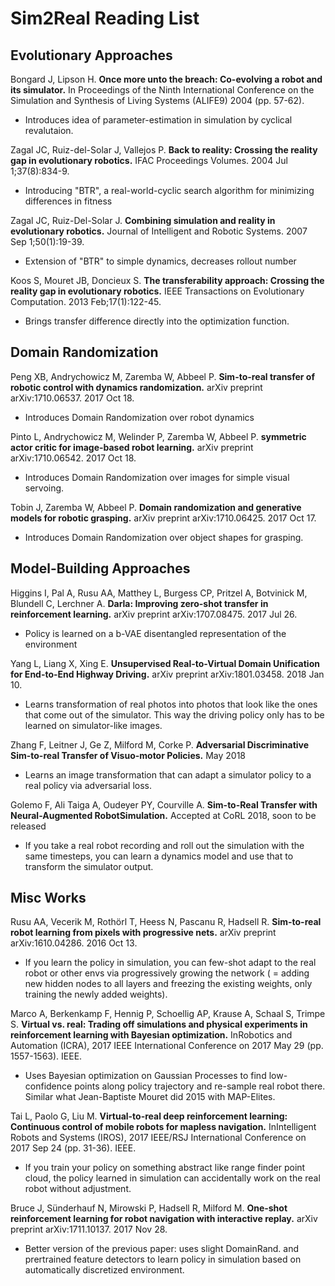 # Sim2Real Reading List

## Evolutionary Approaches

Bongard J, Lipson H.
**Once more unto the breach: Co-evolving a robot and its simulator.**
In Proceedings of the Ninth International Conference on the Simulation and Synthesis of Living Systems (ALIFE9) 2004 (pp. 57-62).

- Introduces idea of parameter-estimation in simulation by cyclical revalutaion.

Zagal JC, Ruiz-del-Solar J, Vallejos P. **Back to reality: Crossing the reality gap in evolutionary robotics.** IFAC Proceedings Volumes. 2004 Jul 1;37(8):834-9.

- Introducing "BTR", a real-world-cyclic search algorithm for minimizing differences in fitness

Zagal JC, Ruiz-Del-Solar J. **Combining simulation and reality in evolutionary robotics.** Journal of Intelligent and Robotic Systems. 2007 Sep 1;50(1):19-39.

- Extension of "BTR" to simple dynamics, decreases rollout number

Koos S, Mouret JB, Doncieux S. **The transferability approach: Crossing the reality gap in evolutionary robotics.** IEEE Transactions on Evolutionary Computation. 2013 Feb;17(1):122-45.

- Brings transfer difference directly into the optimization function.

## Domain Randomization

Peng XB, Andrychowicz M, Zaremba W, Abbeel P. **Sim-to-real transfer of robotic control with dynamics randomization.** arXiv preprint arXiv:1710.06537. 2017 Oct 18.

- Introduces Domain Randomization over robot dynamics

Pinto L, Andrychowicz M, Welinder P, Zaremba W, Abbeel P. **symmetric actor critic for image-based robot learning.** arXiv preprint arXiv:1710.06542. 2017 Oct 18.

- Introduces Domain Randomization over images for simple visual servoing.

Tobin J, Zaremba W, Abbeel P. **Domain randomization and generative models for robotic grasping.** arXiv preprint arXiv:1710.06425. 2017 Oct 17.

- Introduces Domain Randomization over object shapes for grasping.

## Model-Building Approaches

Higgins I, Pal A, Rusu AA, Matthey L, Burgess CP, Pritzel A, Botvinick M, Blundell C, Lerchner A. **Darla: Improving zero-shot transfer in reinforcement learning.** arXiv preprint arXiv:1707.08475. 2017 Jul 26.

- Policy is learned on a b-VAE disentangled representation of the environment

Yang L, Liang X, Xing E. **Unsupervised Real-to-Virtual Domain Unification for End-to-End Highway Driving.** arXiv preprint arXiv:1801.03458. 2018 Jan 10.

- Learns transformation of real photos into photos that look like the ones that come out of the simulator. This way the driving policy only has to be learned on simulator-like images.

Zhang F, Leitner J, Ge Z, Milford M, Corke P. **Adversarial Discriminative Sim-to-real Transfer of Visuo-motor Policies.** May 2018

- Learns an image transformation that can adapt a simulator policy to a real policy via adversarial loss.

Golemo F, Ali Taiga A, Oudeyer PY, Courville A.
**Sim-to-Real Transfer with Neural-Augmented RobotSimulation.** Accepted at CoRL 2018, soon to be released

- If you take a real robot recording and roll out the simulation with the same timesteps, you can learn a dynamics model and use that to transform the simulator output.

## Misc Works

Rusu AA, Vecerik M, Rothörl T, Heess N, Pascanu R, Hadsell R. **Sim-to-real robot learning from pixels with progressive nets.** arXiv preprint arXiv:1610.04286. 2016 Oct 13.

- If you learn the policy in simulation, you can few-shot adapt to the real robot or other envs via progressively growing the network ( = adding new hidden nodes to all layers and freezing the existing weights, only training the newly added weights).

Marco A, Berkenkamp F, Hennig P, Schoellig AP, Krause A, Schaal S, Trimpe S. **Virtual vs. real: Trading off simulations and physical experiments in reinforcement learning with Bayesian optimization.** InRobotics and Automation (ICRA), 2017 IEEE International Conference on 2017 May 29 (pp. 1557-1563). IEEE.

- Uses Bayesian optimization on Gaussian Processes to find low-confidence points along policy trajectory and re-sample real robot there. Similar what Jean-Baptiste Mouret did 2015 with MAP-Elites.

Tai L, Paolo G, Liu M. **Virtual-to-real deep reinforcement learning: Continuous control of mobile robots for mapless navigation.** InIntelligent Robots and Systems (IROS), 2017 IEEE/RSJ International Conference on 2017 Sep 24 (pp. 31-36). IEEE.

- If you train your policy on something abstract like range finder point cloud, the policy learned in simulation can accidentally work on the real robot without adjustment.

Bruce J, Sünderhauf N, Mirowski P, Hadsell R, Milford M. **One-shot reinforcement learning for robot navigation with interactive replay.** arXiv preprint arXiv:1711.10137. 2017 Nov 28.

- Better version of the previous paper: uses slight DomainRand. and prertrained feature detectors to learn policy in simulation based on automatically discretized environment.
